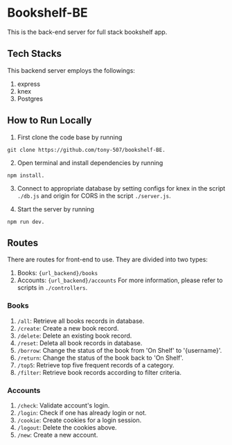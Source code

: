 # Bookshelf-BE

This is the back-end server for full stack bookshelf app.

## Tech Stacks
This backend server employs the followings:
1. express
2. knex
3. Postgres

## How to Run Locally
1. First clone the code base by running
```
git clone https://github.com/tony-507/bookshelf-BE.
```

2. Open terminal and install dependencies by running
```
npm install.
```

3. Connect to appropriate database by setting configs for knex in the script ```./db.js``` and origin for CORS in the 
script ```./server.js```.

4. Start the server by running
```
npm run dev.
```

## Routes
There are routes for front-end to use. They are divided into two types:
1. Books: ```{url_backend}/books```
2. Accounts: ```{url_backend}/accounts```
For more information, please refer to scripts in ```./controllers```.

### Books
1. ```/all```: Retrieve all books records in database.
2. ```/create```: Create a new book record.
3. ```/delete```: Delete an existing book record.
4. ```/reset```: Deleta all book records in database.
5. ```/borrow```: Change the status of the book from 'On Shelf' to '{username}'.
6. ```/return```: Change the status of the book back to 'On Shelf'.
7. ```/top5```: Retrieve top five frequent records of a category.
8. ```/filter```: Retrieve book records according to filter criteria.

### Accounts
1. ```/check```: Validate account's login.
2. ```/login```: Check if one has already login or not.
3. ```/cookie```: Create cookies for a login session.
4. ```/logout```: Delete the cookies above.
5. ```/new```: Create a new account.
